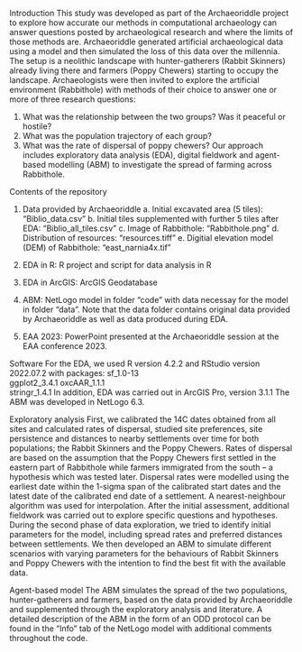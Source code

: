 Introduction 
This study was developed as part of the Archaeoriddle project to explore how accurate our methods in computational archaeology can answer questions posted by archaeological research and where the limits of those methods are. Archaeoriddle generated artificial archaeological data using a model and then simulated the loss of this data over the millennia. The setup is a neolithic landscape with hunter-gatherers (Rabbit Skinners) already living there and farmers (Poppy Chewers) starting to occupy the landscape.
Archaeologists were then invited to explore the artificial environment (Rabbithole) with methods of their choice to answer one or more of three research questions: 
1.	What was the relationship between the two groups? Was it peaceful or hostile?
2.	What was the population trajectory of each group?
3.	What was the rate of dispersal of poppy chewers?
Our approach includes exploratory data analysis (EDA), digital fieldwork and agent-based modelling (ABM) to investigate the spread of farming across Rabbithole. 

Contents of the repository
1.	Data provided by Archaeoriddle
a.	Initial excavated area (5 tiles): “Biblio_data.csv”
b.	Initial tiles supplemented with further 5 tiles after EDA: “Biblio_all_tiles.csv”
c.	Image of Rabbithole: “Rabbithole.png”
d.	Distribution of resources: “resources.tiff”
e.	Digitial elevation model (DEM) of Rabbithole: “east_narnia4x.tif”

2.	EDA in R: R project and script for data analysis in R

3.	EDA in ArcGIS: ArcGIS Geodatabase

4.	ABM: NetLogo model in folder “code” with data necessay for the model in folder “data”. Note that the data folder contains original data provided by Archaeoriddle as well as data produced during EDA. 

5.	EAA 2023: PowerPoint presented at the Archaeoriddle session at the EAA conference 2023.

Software
For the EDA, we used R version 4.2.2 and RStudio version 2022.07.2 with packages:
sf_1.0-13     
ggplot2_3.4.1 
oxcAAR_1.1.1  
stringr_1.4.1
In addition, EDA was carried out in ArcGIS Pro, version 3.1.1
The ABM was developed in NetLogo 6.3.

Exploratory analysis
First, we calibrated the 14C dates obtained from all sites and calculated rates of dispersal, studied site preferences, site persistence and distances to nearby settlements over time for both populations; the Rabbit Skinners and the Poppy Chewers. Rates of dispersal are based on the assumption that the Poppy Chewers first settled in the eastern part of Rabbithole while farmers immigrated from the south – a hypothesis which was tested later. Dispersal rates were modelled using the earliest date within the 1-sigma span of the calibrated start dates and the latest date of the calibrated end date of a settlement. A nearest-neighbour algorithm was used for interpolation. 
After the initial assessment, additional fieldwork was carried out to explore specific questions and hypotheses. During the second phase of data exploration, we tried to identify initial parameters for the model, including spread rates and preferred distances between settlements. We then developed an ABM to simulate different scenarios with varying parameters for the behaviours of Rabbit Skinners and Poppy Chewers with the intention to find the best fit with the available data.
 

Agent-based model
The ABM simulates the spread of the two populations, hunter-gatherers and farmers, based on the data provided by Archaeoriddle and supplemented through the exploratory analysis and literature. 
A detailed description of the ABM in the form of an ODD protocol can be found in the “Info” tab of the NetLogo model with additional comments throughout the code. 


